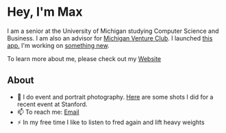 # Hey, I'm Max 
I am a senior at the University of Michigan studying Computer Science and Business. I am also an advisor for [Michigan Venture Club](https://www.mvcumich.com). I launched [this app.](https://liquorprinter.com) I'm working on [something new](https://storepeeker.com).

To learn more about me, please check out my [Website](https://mwalts.com)

## About
- 🔭 I do event and portrait photography. [Here](https://drive.google.com/drive/folders/1HLzzaSd7ggJCKS3IrMFvo_puVJPwdqkY?usp=share_link) are some shots I did for a recent event at Stanford.
- 📫 To reach me: [Email](mailto:mwalts@umich.edu)
- ⚡ In my free time I like to listen to fred again and lift heavy weights
